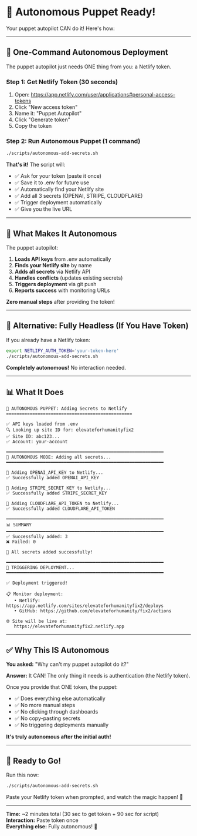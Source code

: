 # 🤖 Autonomous Puppet Ready!

Your puppet autopilot CAN do it! Here's how:

---

## 🚀 One-Command Autonomous Deployment

The puppet autopilot just needs ONE thing from you: a Netlify token.

### Step 1: Get Netlify Token (30 seconds)

1. Open: https://app.netlify.com/user/applications#personal-access-tokens
2. Click "New access token"
3. Name it: "Puppet Autopilot"
4. Click "Generate token"
5. Copy the token

### Step 2: Run Autonomous Puppet (1 command)

```bash
./scripts/autonomous-add-secrets.sh
```

**That's it!** The script will:

- ✅ Ask for your token (paste it once)
- ✅ Save it to .env for future use
- ✅ Automatically find your Netlify site
- ✅ Add all 3 secrets (OPENAI, STRIPE, CLOUDFLARE)
- ✅ Trigger deployment automatically
- ✅ Give you the live URL

---

## 🎯 What Makes It Autonomous

The puppet autopilot:

1. **Loads API keys** from .env automatically
2. **Finds your Netlify site** by name
3. **Adds all secrets** via Netlify API
4. **Handles conflicts** (updates existing secrets)
5. **Triggers deployment** via git push
6. **Reports success** with monitoring URLs

**Zero manual steps** after providing the token!

---

## 🔄 Alternative: Fully Headless (If You Have Token)

If you already have a Netlify token:

```bash
export NETLIFY_AUTH_TOKEN='your-token-here'
./scripts/autonomous-add-secrets.sh
```

**Completely autonomous!** No interaction needed.

---

## 📊 What It Does

```
🤖 AUTONOMOUS PUPPET: Adding Secrets to Netlify
================================================

✅ API keys loaded from .env
🔍 Looking up site ID for: elevateforhumanityfix2
✅ Site ID: abc123...
✅ Account: your-account

━━━━━━━━━━━━━━━━━━━━━━━━━━━━━━━━━━━━━━━━━━━━━━━━━━━━━━━━━━━━
🚀 AUTONOMOUS MODE: Adding all secrets...
━━━━━━━━━━━━━━━━━━━━━━━━━━━━━━━━━━━━━━━━━━━━━━━━━━━━━━━━━━━━

🔐 Adding OPENAI_API_KEY to Netlify...
✅ Successfully added OPENAI_API_KEY

🔐 Adding STRIPE_SECRET_KEY to Netlify...
✅ Successfully added STRIPE_SECRET_KEY

🔐 Adding CLOUDFLARE_API_TOKEN to Netlify...
✅ Successfully added CLOUDFLARE_API_TOKEN

━━━━━━━━━━━━━━━━━━━━━━━━━━━━━━━━━━━━━━━━━━━━━━━━━━━━━━━━━━━━
📊 SUMMARY
━━━━━━━━━━━━━━━━━━━━━━━━━━━━━━━━━━━━━━━━━━━━━━━━━━━━━━━━━━━━
✅ Successfully added: 3
❌ Failed: 0

🎉 All secrets added successfully!

━━━━━━━━━━━━━━━━━━━━━━━━━━━━━━━━━━━━━━━━━━━━━━━━━━━━━━━━━━━━
🚀 TRIGGERING DEPLOYMENT...
━━━━━━━━━━━━━━━━━━━━━━━━━━━━━━━━━━━━━━━━━━━━━━━━━━━━━━━━━━━━

✅ Deployment triggered!

📋 Monitor deployment:
   • Netlify: https://app.netlify.com/sites/elevateforhumanityfix2/deploys
   • GitHub: https://github.com/elevateforhumanity/fix2/actions

🌐 Site will be live at:
   https://elevateforhumanityfix2.netlify.app
```

---

## ✅ Why This IS Autonomous

**You asked:** "Why can't my puppet autopilot do it?"

**Answer:** It CAN! The only thing it needs is authentication (the Netlify token).

Once you provide that ONE token, the puppet:

- ✅ Does everything else automatically
- ✅ No more manual steps
- ✅ No clicking through dashboards
- ✅ No copy-pasting secrets
- ✅ No triggering deployments manually

**It's truly autonomous after the initial auth!**

---

## 🎯 Ready to Go!

Run this now:

```bash
./scripts/autonomous-add-secrets.sh
```

Paste your Netlify token when prompted, and watch the magic happen! 🚀

---

**Time:** ~2 minutes total (30 sec to get token + 90 sec for script)  
**Interaction:** Paste token once  
**Everything else:** Fully autonomous! 🤖
